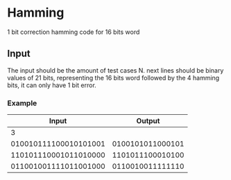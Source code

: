 # Hamming

1 bit correction hamming code for 16 bits word

## Input
The input should be the amount of test cases N. next lines should be binary values of 21 bits, representing the 16 bits word followed by the 4 hamming bits, it can only have 1 bit error.

### Example
|          Input         |        Output       |
| ---------------------- | ------------------- |
|  3                     |                     |
|  010010111100010101001 |   0100101011000101  |
|  110101110001011010000 |   1101011100010100  |
|  011001001111011001000 |   0110010011111110  |
